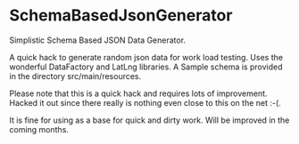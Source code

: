 SchemaBasedJsonGenerator
========================

Simplistic Schema Based JSON Data Generator.

A quick hack to generate random json data for work load testing. Uses the wonderful DataFactory and LatLng libraries. A Sample schema is provided in the directory src/main/resources. 

Please note that this is a quick hack and requires lots of improvement. Hacked it out since there really is nothing even close to this on the net :-(.

It is fine for using as a base for quick and dirty work. Will be improved in the coming months.
